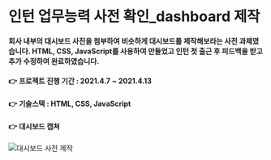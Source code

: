 # 인턴 업무능력 사전 확인_dashboard 제작
#### 회사 내부의 대시보드 사진을 첨부하여 비슷하게 대시보드를 제작해보라는 사전 과제였습니다. HTML, CSS, JavaScript를 사용하여 만들었고 인턴 첫 출근 후 피드백을 받고 추가 수정하여 완료하였습니다.
#### 👉 프로젝트 진행 기간 : 2021.4.7 ~ 2021.4.13
#### 👉 기술스택 : HTML, CSS, JavaScript
#### 👉 대시보드 캡쳐
![대시보드 사전 제작](https://user-images.githubusercontent.com/60170616/122667996-e0df0300-d1f0-11eb-9ff1-1eb48e999f22.png)
